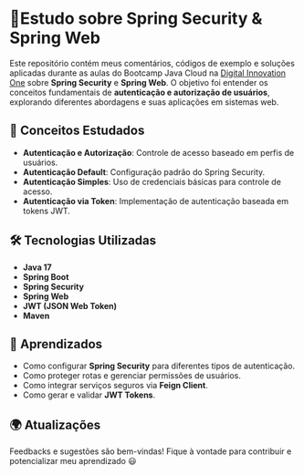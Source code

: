 # 📌Estudo sobre Spring Security & Spring Web

Este repositório contém meus comentários, códigos de exemplo e soluções aplicadas durante as aulas do Bootcamp Java Cloud na [Digital Innovation One](https://www.dio.me/) sobre **Spring Security** e **Spring Web**. 
O objetivo foi entender os conceitos fundamentais de **autenticação e autorização de usuários**, explorando diferentes abordagens e suas aplicações em sistemas web.

## 🔮 Conceitos Estudados
- **Autenticação e Autorização**: Controle de acesso baseado em perfis de usuários.
- **Autenticação Default**: Configuração padrão do Spring Security.
- **Autenticação Simples**: Uso de credenciais básicas para controle de acesso.
- **Autenticação via Token**: Implementação de autenticação baseada em tokens JWT.

## 🛠️ Tecnologias Utilizadas
- **Java 17**
- **Spring Boot**
- **Spring Security**
- **Spring Web**
- **JWT (JSON Web Token)**
- **Maven**

## 💪 Aprendizados
- Como configurar **Spring Security** para diferentes tipos de autenticação.
- Como proteger rotas e gerenciar permissões de usuários.
- Como integrar serviços seguros via **Feign Client**.
- Como gerar e validar **JWT Tokens**.

## 🌍 Atualizações
Feedbacks e sugestões são bem-vindas! Fique à vontade para contribuir e potencializar meu aprendizado 😃
